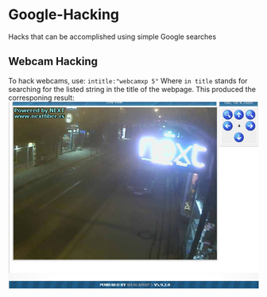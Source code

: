 # Google-Hacking
Hacks that can be accomplished using simple Google searches

## Webcam Hacking
To hack webcams, use: ``` intitle:"webcamxp 5" ```
Where ```in title``` stands for searching for the listed string in the title of the webpage. This produced the corresponing result:
 ![](webcam_1.PNG)
